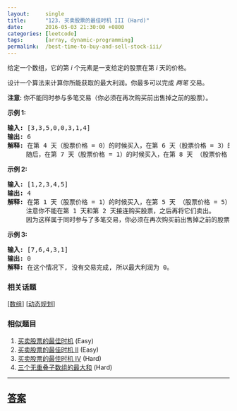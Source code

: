 ```yaml
---
layout:     single
title:      "123. 买卖股票的最佳时机 III (Hard)"
date:       2016-05-03 21:30:00 +0800
categories: [leetcode]
tags:       [array, dynamic-programming]
permalink:  /best-time-to-buy-and-sell-stock-iii/
---
```


<p>给定一个数组，它的第<em> i</em> 个元素是一支给定的股票在第 <em>i </em>天的价格。</p>

<p>设计一个算法来计算你所能获取的最大利润。你最多可以完成&nbsp;<em>两笔&nbsp;</em>交易。</p>

<p><strong>注意:</strong>&nbsp;你不能同时参与多笔交易（你必须在再次购买前出售掉之前的股票）。</p>

<p><strong>示例&nbsp;1:</strong></p>

<pre><strong>输入:</strong> [3,3,5,0,0,3,1,4]
<strong>输出:</strong> 6
<strong>解释:</strong> 在第 4 天（股票价格 = 0）的时候买入，在第 6 天（股票价格 = 3）的时候卖出，这笔交易所能获得利润 = 3-0 = 3 。
&nbsp;    随后，在第 7 天（股票价格 = 1）的时候买入，在第 8 天 （股票价格 = 4）的时候卖出，这笔交易所能获得利润 = 4-1 = 3 。</pre>

<p><strong>示例 2:</strong></p>

<pre><strong>输入:</strong> [1,2,3,4,5]
<strong>输出:</strong> 4
<strong>解释:</strong> 在第 1 天（股票价格 = 1）的时候买入，在第 5 天 （股票价格 = 5）的时候卖出, 这笔交易所能获得利润 = 5-1 = 4 。 &nbsp; 
&nbsp;    注意你不能在第 1 天和第 2 天接连购买股票，之后再将它们卖出。 &nbsp; 
&nbsp;    因为这样属于同时参与了多笔交易，你必须在再次购买前出售掉之前的股票。
</pre>

<p><strong>示例 3:</strong></p>

<pre><strong>输入:</strong> [7,6,4,3,1] 
<strong>输出:</strong> 0 
<strong>解释:</strong> 在这个情况下, 没有交易完成, 所以最大利润为 0。</pre>

### 相关话题
  [[数组](https://github.com/openset/leetcode/tree/master/tag/array/README.md)]
  [[动态规划](https://github.com/openset/leetcode/tree/master/tag/dynamic-programming/README.md)]

### 相似题目
  1. [买卖股票的最佳时机](/best-time-to-buy-and-sell-stock) (Easy)
  1. [买卖股票的最佳时机 II](/best-time-to-buy-and-sell-stock-ii) (Easy)
  1. [买卖股票的最佳时机 IV](/best-time-to-buy-and-sell-stock-iv) (Hard)
  1. [三个无重叠子数组的最大和](/maximum-sum-of-3-non-overlapping-subarrays) (Hard)

---

## [答案](https://github.com/openset/leetcode/tree/master/problems/best-time-to-buy-and-sell-stock-iii)
